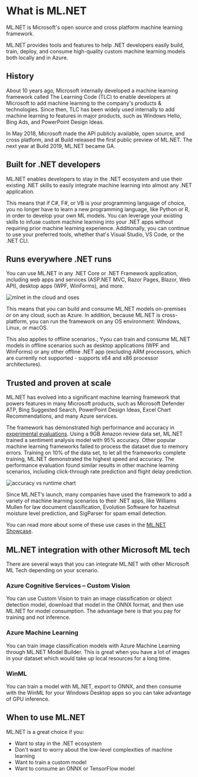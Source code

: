 # What is ML.NET

ML.NET is Microsoft's open source and cross platform machine learning framework.

ML.NET provides tools and features to help .NET developers easily build, train, deploy, and consume high-quality custom machine learning models both locally and in Azure.

## History

About 10 years ago, Microsoft internally developed a machine learning framework called The Learning Code (TLC) to enable developers at Microsoft to add machine learning to the company's products & technologies. Since then, TLC has been widely used internally to add machine learning to features in major products, such as Windows Hello, Bing Ads, and PowerPoint Design Ideas.

In May 2018, Microsoft made the API publicly available, open source, and cross platform, and at Build released the first public preview of ML.NET. The next year at Build 2019, ML.NET became GA.

## Built for .NET developers

ML.NET enables developers to stay in the .NET ecosystem and use their existing .NET skills to easily integrate machine learning into almost any .NET application.

This means that if C#, F#, or VB is your programming language of choice, you no longer have to learn a new programming language, like Python or R, in order to develop your own ML models. You can leverage your existing skills to infuse custom machine learning into your .NET apps without requiring prior machine learning experience. Additionally, you can continue to use your preferred tools, whether that's Visual Studio, VS Code, or the .NET CLI.

## Runs everywhere .NET runs

You can use ML.NET in any .NET Core or .NET Framework application, including web apps and services (ASP.NET MVC, Razor Pages, Blazor, Web API), desktop apps (WPF, WinForms), and more.

![mlnet in the cloud and oses](https://user-images.githubusercontent.com/782127/83193560-430c2800-a105-11ea-8ddf-adbe6eff57e0.png)

This means that you can build and consume ML.NET models on-premises or on any cloud, such as Azure. In addition, because ML.NET is cross-platform, you can run the framework on any OS environment: Windows, Linux, or macOS.

This also applies to offline scenarios.; Yyou can train and consume ML.NET models in offline scenarios such as desktop applications (WPF and WinForms) or any other offline .NET app (excluding ARM processors, which are currently not supported - supports x64 and x86 processor architectures).

## Trusted and proven at scale

ML.NET has evolved into a significant machine learning framework that powers features in many Microsoft products, such as Microsoft Defender ATP, Bing Suggested Search, PowerPoint Design Ideas, Excel Chart Recommendations, and many Azure services.

The framework has demonstrated high performance and accuracy in [experimental evaluations](https://arxiv.org/pdf/1905.05715.pdf). Using a 9GB Amazon review data set, ML.NET trained a sentiment analysis model with 95% accuracy. Other popular machine learning frameworks failed to process the dataset due to memory errors. Training on 10% of the data set, to let all the frameworks complete training, ML.NET demonstrated the highest speed and accuracy. The performance evaluation found similar results in other machine learning scenarios, including click-through rate prediction and flight delay prediction.

![accuracy vs runtime chart](https://user-images.githubusercontent.com/782127/83193742-89fa1d80-a105-11ea-8919-791e3a4ab9cf.png)

Since ML.NET’s launch, many companies have used the framework to add a variety of machine learning scenarios to their .NET apps, like Williams Mullen for law document classification, Evolution Software for hazelnut moisture level prediction, and SigParser for spam email detection.

You can read more about some of these use cases in the [ML.NET Showcase](https://dotnet.microsoft.com/apps/machinelearning-ai/ml-dotnet/customers).

## ML.NET integration with other Microsoft ML tech

There are several ways that you can integrate ML.NET with other Microsoft ML Tech depending on your scenario.

### Azure Cognitive Services – Custom Vision

You can use Custom Vision to train an image classification or object detection model, download that model in the ONNX format, and then use ML.NET for model consumption. The advantage here is that you pay for training and not inference.

### Azure Machine Learning

You can train image classification models with Azure Machine Learning through ML.NET Model Builder. This is great when you have a lot of images in your dataset which would take up local resources for a long time.

### WinML

You can train a model with ML.NET, export to ONNX, and then consume with the WinML for your Windows Desktop apps so you can take advantage of GPU inference.

## When to use ML.NET

ML.NET is a great choice if you:

- Want to stay in the .NET ecosystem
- Don't want to worry about the low-level complexities of machine learning
- Want to train a custom model
- Want to consume an ONNX or TensorFlow model
